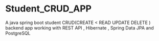 # Student_CRUD_APP
A java spring boot student CRUD(CREATE &lt; READ UPDATE DELETE ) backend app working with REST API , Hibernate , Spring Data JPA and PostgreSQL

